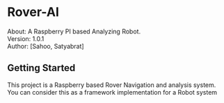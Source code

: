 # Rover-AI
About: A Raspberry PI based Analyzing Robot.  
Version: 1.0.1  
Author: [Sahoo, Satyabrat]


## Getting Started
This project is a Raspberry based Rover Navigation and analysis system.
You can consider this as a framework implementation for a Robot system

